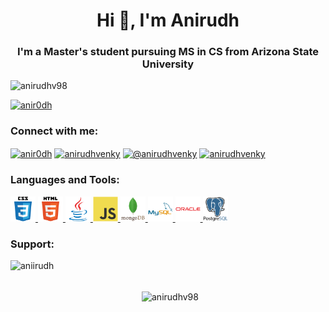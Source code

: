 <h1 align="center">Hi 👋, I'm Anirudh</h1>
<h3 align="center">I'm a Master's student pursuing MS in CS from Arizona State University</h3>

<p align="left"> <img src="https://komarev.com/ghpvc/?username=anirudhv98&label=Profile%20views&color=0e75b6&style=flat" alt="anirudhv98" /> </p>

<p align="left"> <a href="https://twitter.com/anir0dh" target="blank"><img src="https://img.shields.io/twitter/follow/anir0dh?logo=twitter&style=for-the-badge" alt="anir0dh" /></a> </p>

<h3 align="left">Connect with me:</h3>
<p align="left">
<a href="https://twitter.com/anir0dh" target="blank"><img align="center" src="https://raw.githubusercontent.com/rahuldkjain/github-profile-readme-generator/master/src/images/icons/Social/twitter.svg" alt="anir0dh" height="30" width="40" /></a>
<a href="https://linkedin.com/in/anirudhvenky" target="blank"><img align="center" src="https://raw.githubusercontent.com/rahuldkjain/github-profile-readme-generator/master/src/images/icons/Social/linked-in-alt.svg" alt="anirudhvenky" height="30" width="40" /></a>
<a href="https://hashnode.com/@anirudhvenky" target="blank"><img align="center" src="https://raw.githubusercontent.com/rahuldkjain/github-profile-readme-generator/master/src/images/icons/Social/hashnode.svg" alt="@anirudhvenky" height="30" width="40" /></a>
<a href="https://www.leetcode.com/anirudhvenky" target="blank"><img align="center" src="https://raw.githubusercontent.com/rahuldkjain/github-profile-readme-generator/master/src/images/icons/Social/leet-code.svg" alt="anirudhvenky" height="30" width="40" /></a>
</p>

<h3 align="left">Languages and Tools:</h3>
<p align="left"> <a href="https://www.w3schools.com/css/" target="_blank" rel="noreferrer"> <img src="https://raw.githubusercontent.com/devicons/devicon/master/icons/css3/css3-original-wordmark.svg" alt="css3" width="40" height="40"/> </a> <a href="https://www.w3.org/html/" target="_blank" rel="noreferrer"> <img src="https://raw.githubusercontent.com/devicons/devicon/master/icons/html5/html5-original-wordmark.svg" alt="html5" width="40" height="40"/> </a> <a href="https://www.java.com" target="_blank" rel="noreferrer"> <img src="https://raw.githubusercontent.com/devicons/devicon/master/icons/java/java-original.svg" alt="java" width="40" height="40"/> </a> <a href="https://developer.mozilla.org/en-US/docs/Web/JavaScript" target="_blank" rel="noreferrer"> <img src="https://raw.githubusercontent.com/devicons/devicon/master/icons/javascript/javascript-original.svg" alt="javascript" width="40" height="40"/> </a> <a href="https://www.mongodb.com/" target="_blank" rel="noreferrer"> <img src="https://raw.githubusercontent.com/devicons/devicon/master/icons/mongodb/mongodb-original-wordmark.svg" alt="mongodb" width="40" height="40"/> </a> <a href="https://www.mysql.com/" target="_blank" rel="noreferrer"> <img src="https://raw.githubusercontent.com/devicons/devicon/master/icons/mysql/mysql-original-wordmark.svg" alt="mysql" width="40" height="40"/> </a> <a href="https://www.oracle.com/" target="_blank" rel="noreferrer"> <img src="https://raw.githubusercontent.com/devicons/devicon/master/icons/oracle/oracle-original.svg" alt="oracle" width="40" height="40"/> </a> <a href="https://www.postgresql.org" target="_blank" rel="noreferrer"> <img src="https://raw.githubusercontent.com/devicons/devicon/master/icons/postgresql/postgresql-original-wordmark.svg" alt="postgresql" width="40" height="40"/> </a> </p>

<h3 align="left">Support:</h3>
<p><a href="https://www.buymeacoffee.com/aniirudh"> <img align="left" src="https://cdn.buymeacoffee.com/buttons/v2/default-yellow.png" height="50" width="210" alt="aniirudh" /></a></p><br><br>

<p><img align="center" src="https://github-readme-streak-stats.herokuapp.com/?user=anirudhv98&" alt="anirudhv98" /></p>
